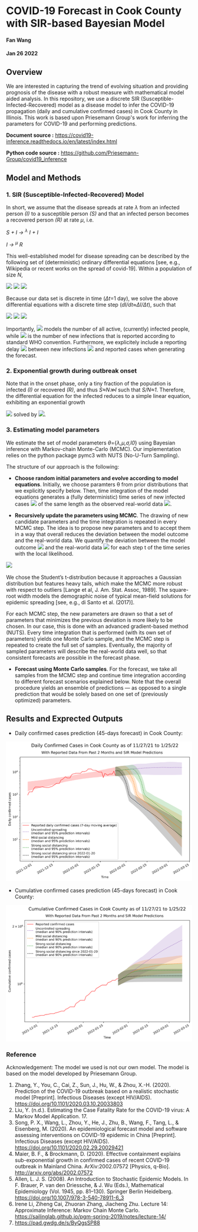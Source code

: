 # COVID-19 Forecast in Cook County with SIR-based Bayesian Model

#### Fan Wang
#### Jan 26 2022

## Overview
We are interested in capturing the trend of evolving situation and providing prognosis of the disease with a robust measure with mathematical model aided analysis. In this repository, we use a discrete SIR (Susceptible-Infected-Recovered) model as a disease model to infer the COVID-19 propagation (daily and cumulative confirmed cases) in Cook County in Illinois. This work is based upon Priesemann Group's work for inferring the parameters for COVID-19 and performing predictions.

**Document source :** <https://covid19-inference.readthedocs.io/en/latest/index.html>

**Python code source :** <https://github.com/Priesemann-Group/covid19_inference>

## Model and Methods
### 1. SIR (Susceptible-Infected-Recovered) Model
In short, we assume that the disease spreads at rate *λ* from an infected person *(I)* to a susceptible person *(S)* and that an infected person becomes a recovered person *(R)* at rate *μ*, i.e.

*S + I → <sup>λ</sup> I + I*


*I → <sup>μ</sup> R*

This well-established model for disease spreading can be described by the following set of (deterministic) ordinary differential equations [see, e.g., Wikipedia or recent works on the spread of covid-19]. Within a population of size $N$,

<img src="https://render.githubusercontent.com/render/math?math=dS/dt=-%5Clambda SI/N">

<img src="https://render.githubusercontent.com/render/math?math=dI/dt=%5Clambda SI/N -%5Cmu I">

<img src="https://render.githubusercontent.com/render/math?math=dR/dt=%5Cmu I">

Because our data set is discrete in time (*Δt*=1 day), we solve the above differential equations with a discrete time step (*dI/dt≈ΔI/Δt*), such that

<img src="https://render.githubusercontent.com/render/math?math=S_t - S_{t-1}=-%5Clambda %5Cdelta tS_t/NI_{t-1}=:-I^{new}_t">

<img src="https://render.githubusercontent.com/render/math?math=R_t-R_t-1=%5Cmu %5Cdelta tI_{t-1}=:R^{new}_t">

<img src="https://render.githubusercontent.com/render/math?math=I_t-I_{t-1}=(%5Clambda S_{t-1}/N-%5Cmu )%5Cdelta tI_{t-1}=I^{new}_t-R^{new}_t">


Importantly, <img src="https://render.githubusercontent.com/render/math?math=I_t"> models the number of all active, (currently) infected people, while <img src="https://render.githubusercontent.com/render/math?math=I^{new}_t"> is the number of new infections that is reported according to standard WHO convention. Furthermore, we explicitely include a reporting delay <img src="https://render.githubusercontent.com/render/math?math=D"> between new infections <img src="https://render.githubusercontent.com/render/math?math=I^{new}_t"> and reported cases when generating the forecast.

### 2. Exponential growth during outbreak onset

Note that in the onset phase, only a tiny fraction of the population is infected *(I)* or recovered *(R)*, and thus *S≈N≫I* such that *S/N≈1*. Therefore, the differential equation for the infected reduces to a simple linear equation, exhibiting an exponential growth

<img src="https://render.githubusercontent.com/render/math?math=dI/dt=(%5Clambda -%5Cmu )I"> solved by <img src="https://render.githubusercontent.com/render/math?math=I(t)=I(0) e^{(%5Clambda -%5Cmu )t}">.

### 3. Estimating model parameters

We estimate the set of model parameters *θ*={*λ,μ,σ,I0*} using Bayesian inference with Markov-chain Monte-Carlo (MCMC). Our implementation relies on the python package pymc3 with NUTS (No-U-Turn Sampling).

The structure of our approach is the following:

* **Choose random initial parameters and evolve according to model equations**. Initially, we choose paramters θ from prior distributions that we explicitly specify below. Then, time integration of the model equations generates a (fully deterministic) time series of new infected cases <img src="https://render.githubusercontent.com/render/math?math=I^{new}(%5Ctheta)={I^{new}_t(%5Ctheta)}"> of the same length as the observed real-world data <img src="https://render.githubusercontent.com/render/math?math=I^{new}={I^{new}_t} ">.

* **Recursively update the parameters using MCMC**. The drawing of new candidate parameters and the time integration is repeated in every MCMC step. The idea is to propose new parameters and to accept them in a way that overall reduces the deviation between the model outcome and the real-world data. We quantify the deviation between the model outcome <img src="https://render.githubusercontent.com/render/math?math=I^{new}_t(%5Ctheta)"> and the real-world data <img src="https://render.githubusercontent.com/render/math?math=I^{new}_t"> for each step t of the time series with the local likelihood.

 <img src="https://render.githubusercontent.com/render/math?math=p(I^{new}_t |%5Ctheta )~StudentT%5Cnu =4(mean=I^{new}_t(%5Ctheta),width=%5Csigma \sqrt{I^{new}_t(%5Ctheta)})">

  We chose the Student’s t-distribution because it approaches a Gaussian distribution but features heavy tails, which make the MCMC more robust with respect to outliers [Lange et al, J. Am. Stat. Assoc, 1989]. The square-root width models the demographic noise of typical mean-field solutions for epidemic spreading [see, e.g., di Santo et al. (2017)].

  For each MCMC step, the new parameters are drawn so that a set of parameters that minimizes the previous deviation is more likely to be chosen. In our case, this is done with an advanced gradient-based method (NUTS). Every time integration that is performed (with its own set of parameters) yields one Monte Carlo sample, and the MCMC step is repeated to create the full set of samples. Eventually, the majority of sampled parameters will describe the real-world data well, so that consistent forecasts are possible in the forecast phase.

* **Forecast using Monte Carlo samples**. For the forecast, we take all samples from the MCMC step and continue time integration according to different forecast scenarios explained below. Note that the overall procedure yields an ensemble of predictions — as opposed to a single prediction that would be solely based on one set of (previously optimized) parameters.

## Results and Exprected Outputs

* Daily confirmed cases prediction (45-days forecast) in Cook County:

![Alt text](cook_county_daily_sir.svg?raw=true "Title")

* Cumulative confirmed cases prediction (45-days forecast) in Cook County:

![Alt text](cook_county_total_sir.svg?raw=true "Title")

### Reference
Acknowledgement: The model we used is not our own model. The model is based on the model developed by Priesemann Group.
1. Zhang, Y., You, C., Cai, Z., Sun, J., Hu, W., & Zhou, X.-H. (2020). Prediction of the COVID-19 outbreak based on a realistic stochastic model [Preprint]. Infectious Diseases (except HIV/AIDS). https://doi.org/10.1101/2020.03.10.20033803
2. Liu, Y. (n.d.). Estimating the Case Fatality Rate for the COVID-19 virus: A Markov Model Application. 17.
3. Song, P. X., Wang, L., Zhou, Y., He, J., Zhu, B., Wang, F., Tang, L., & Eisenberg, M. (2020). An epidemiological forecast model and software assessing interventions on COVID-19 epidemic in China [Preprint]. Infectious Diseases (except HIV/AIDS). https://doi.org/10.1101/2020.02.29.20029421
4. Maier, B. F., & Brockmann, D. (2020). Effective containment explains sub-exponential growth in confirmed cases of recent COVID-19 outbreak in Mainland China. ArXiv:2002.07572 [Physics, q-Bio]. http://arxiv.org/abs/2002.07572
5. Allen, L. J. S. (2008). An Introduction to Stochastic Epidemic Models. In F. Brauer, P. van den Driessche, & J. Wu (Eds.), Mathematical Epidemiology (Vol. 1945, pp. 81–130). Springer Berlin Heidelberg. https://doi.org/10.1007/978-3-540-78911-6_3
6. Irene Li, Ziheng Cai, Zhuoran Zhang, Jiacheng Zhu. Lecture 14: Approximate Inference: Markov Chain Monte Carlo. https://sailinglab.github.io/pgm-spring-2019/notes/lecture-14/
7. https://pad.gwdg.de/s/ByQgsSP88
